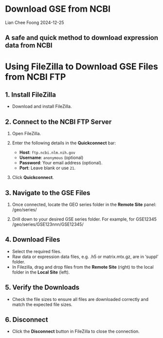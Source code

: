 Download GSE from NCBI
================
Lian Chee Foong
2024-12-25

## A safe and quick method to download expression data from NCBI

# **Using FileZilla to Download GSE Files from NCBI FTP**

## **1. Install FileZilla**

- Download and install FileZilla.

## **2. Connect to the NCBI FTP Server**

1.  Open FileZilla.

2.  Enter the following details in the **Quickconnect** bar:

    - **Host**: `ftp.ncbi.nlm.nih.gov`
    - **Username**: `anonymous` (optional)
    - **Password**: Your email address (optional).
    - **Port**: Leave blank or use `21`.

3.  Click **Quickconnect**.

## **3. Navigate to the GSE Files**

1.  Once connected, locate the GEO series folder in the **Remote Site**
    panel: /geo/series/

2.  Drill down to your desired GSE series folder. For example, for
    GSE12345 /geo/series/GSE123nnn/GSE12345/

## **4. Download Files**

- Select the required files.
- Raw data or expression data files, e.g. .h5 or matrix.mtx.gz, are in
  ‘suppl’ folder.
- In Filezilla, drag and drop files from the **Remote Site** (right) to
  the local folder in the **Local Site** (left).

## **5. Verify the Downloads**

- Check the file sizes to ensure all files are downloaded correctly and
  match the expected file sizes.

## **6. Disconnect**

- Click the **Disconnect** button in FileZilla to close the connection.
